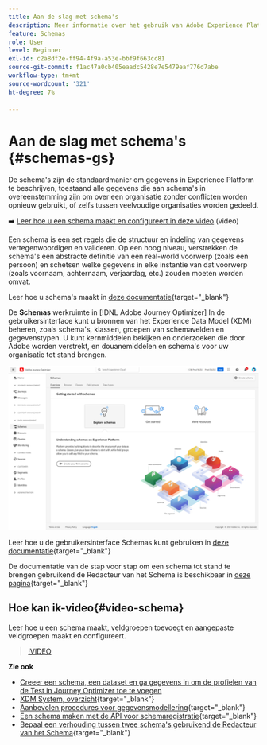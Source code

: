 ```yaml
---
title: Aan de slag met schema's
description: Meer informatie over het gebruik van Adobe Experience Platform-schema's in Adobe Journey Optimizer
feature: Schemas
role: User
level: Beginner
exl-id: c2a8df2e-ff94-4f9a-a53e-bbf9f663cc81
source-git-commit: f1ac47a0cb405eaadc5428e7e5479eaf776d7abe
workflow-type: tm+mt
source-wordcount: '321'
ht-degree: 7%

---
```


# Aan de slag met schema&#39;s {#schemas-gs}

De schema&#39;s zijn de standaardmanier om gegevens in Experience Platform te beschrijven, toestaand alle gegevens die aan schema&#39;s in overeenstemming zijn om over een organisatie zonder conflicten worden opnieuw gebruikt, of zelfs tussen veelvoudige organisaties worden gedeeld.

➡️ [Leer hoe u een schema maakt en configureert in deze video](#video-schema) (video)

Een schema is een set regels die de structuur en indeling van gegevens vertegenwoordigen en valideren. Op een hoog niveau, verstrekken de schema&#39;s een abstracte definitie van een real-world voorwerp (zoals een persoon) en schetsen welke gegevens in elke instantie van dat voorwerp (zoals voornaam, achternaam, verjaardag, etc.) zouden moeten worden omvat.

Leer hoe u schema&#39;s maakt in [deze documentatie](https://experienceleague.adobe.com/docs/experience-platform/xdm/schema/composition.html){target=&quot;_blank&quot;}

De **Schemas** werkruimte in [!DNL Adobe Journey Optimizer] In de gebruikersinterface kunt u bronnen van het Experience Data Model (XDM) beheren, zoals schema&#39;s, klassen, groepen van schemavelden en gegevenstypen. U kunt kernmiddelen bekijken en onderzoeken die door Adobe worden verstrekt, en douanemiddelen en schema&#39;s voor uw organisatie tot stand brengen.

![](assets/schemas-home.png)

Leer hoe u de gebruikersinterface Schemas kunt gebruiken in [deze documentatie](https://experienceleague.adobe.com/docs/experience-platform/xdm/ui/overview.html){target=&quot;_blank&quot;}

De documentatie van de stap voor stap om een schema tot stand te brengen gebruikend de Redacteur van het Schema is beschikbaar in [deze pagina](https://experienceleague.adobe.com/docs/experience-platform/xdm/tutorials/create-schema-ui.html){target=&quot;_blank&quot;}


## Hoe kan ik-video{#video-schema}

Leer hoe u een schema maakt, veldgroepen toevoegt en aangepaste veldgroepen maakt en configureert.

>[!VIDEO](https://video.tv.adobe.com/v/334461?quality=12)

**Zie ook**

* [Creeer een schema, een dataset en ga gegevens in om de profielen van de Test in Journey Optimizer toe te voegen](../segment/creating-test-profiles.md)
* [XDM System, overzicht](https://experienceleague.adobe.com/docs/experience-platform/xdm/home.html?lang=nl){target=&quot;_blank&quot;}
* [Aanbevolen procedures voor gegevensmodellering](https://experienceleague.adobe.com/docs/experience-platform/xdm/schema/best-practices.html){target=&quot;_blank&quot;}
* [Een schema maken met de API voor schemaregistratie](https://experienceleague.adobe.com/docs/experience-platform/xdm/tutorials/create-schema-api.html){target=&quot;_blank&quot;}
* [Bepaal een verhouding tussen twee schema&#39;s gebruikend de Redacteur van het Schema](https://experienceleague.adobe.com/docs/experience-platform/xdm/tutorials/relationship-ui.html){target=&quot;_blank&quot;}
